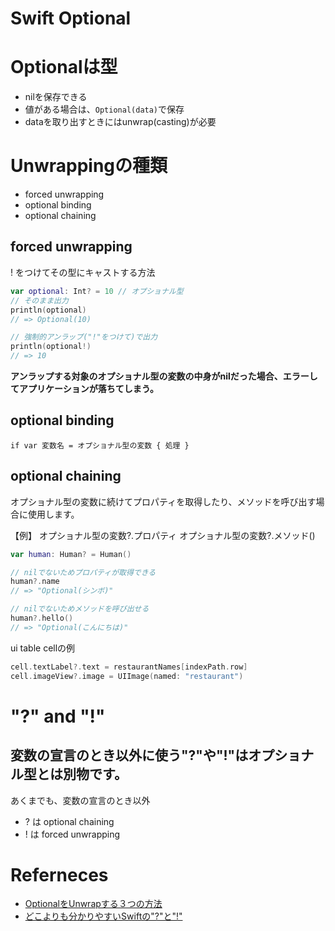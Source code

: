 Swift Optional
================

# Optionalは型

* nilを保存できる
* 値がある場合は、`Optional(data)`で保存
* dataを取り出すときにはunwrap(casting)が必要

# Unwrappingの種類 

* forced unwrapping
* optional binding
* optional chaining


## forced unwrapping

! をつけてその型にキャストする方法

```swift
var optional: Int? = 10 // オプショナル型
// そのまま出力
println(optional)
// => Optional(10)

// 強制的アンラップ("!"をつけて)で出力
println(optional!)
// => 10
```

**アンラップする対象のオプショナル型の変数の中身がnilだった場合、エラーしてアプリケーションが落ちてしまう。**

## optional binding

`if var 変数名 = オプショナル型の変数 { 処理 }`

## optional chaining

オプショナル型の変数に続けてプロパティを取得したり、メソッドを呼び出す場合に使用します。

【例】
オプショナル型の変数?.プロパティ
オプショナル型の変数?.メソッド()

```swift
var human: Human? = Human()

// nilでないためプロパティが取得できる
human?.name
// => "Optional(シンボ)"

// nilでないためメソッドを呼び出せる
human?.hello()
// => "Optional(こんにちは)"
```

ui table cellの例

```swift
cell.textLabel?.text = restaurantNames[indexPath.row]
cell.imageView?.image = UIImage(named: "restaurant")
```




# "?" and "!"

## 変数の宣言のとき以外に使う"?"や"!"はオプショナル型とは別物です。

あくまでも、変数の宣言のとき以外

* ? は optional chaining
* ! は forced unwrapping




# Referneces

+ [OptionalをUnwrapする３つの方法](https://qiita.com/Saayaman/items/1e2a87b9e61e419eaa73)
+ [どこよりも分かりやすいSwiftの"?"と"!"](https://qiita.com/maiki055/items/b24378a3707bd35a31a8)